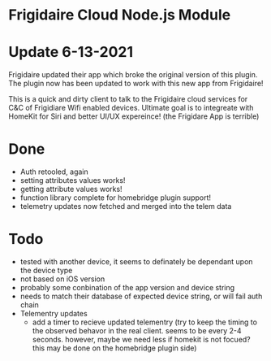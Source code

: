 # Frigidaire Cloud Node.js Module

# Update 6-13-2021
Frigidaire updated their app which broke the original version of this plugin. The plugin now has been updated to work with this new app from Frigidaire!

This is a quick and dirty client to talk to the Frigidaire cloud services for C&C of Frigidiare Wifi enabled devices.  Ultimate goal is to integreate with HomeKit for Siri and better UI/UX expereince!  (the Frigidare App is terrible)

# Done
* Auth retooled, again
* setting attributes values works!
* getting attribute values works!
* function library complete for homebridge plugin support!
* telemetry updates now fetched and merged into the telem data

# Todo
  * tested with another device, it seems to definately be dependant upon the device type
  * not based on iOS version
  * probably some conbination of the app version and device string
  * needs to match their database of expected device string, or will fail auth chain
* Telementry updates
  * add a timer to recieve updated telementry (try to keep the timing to the observed behavor in the real client.  seems to be every 2-4 seconds.  however, maybe we need less if homekit is not focued?  this may be done on the homebridge plugin side)
